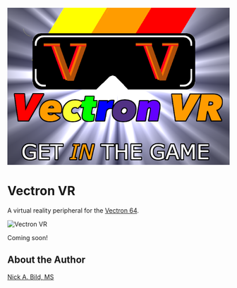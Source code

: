 <p align="center">
<img src="https://raw.githubusercontent.com/nickbild/vectron_vr/master/img/vectron_vr.png">
</p>

# Vectron VR

A virtual reality peripheral for the [Vectron 64](https://github.com/nickbild/vectron_64).

![Vectron VR](https://raw.githubusercontent.com/nickbild/vectron_vr/master/img/20190512_100109.jpg)

Coming soon!

## About the Author

[Nick A. Bild, MS](https://nickbild79.firebaseapp.com/#!/)

